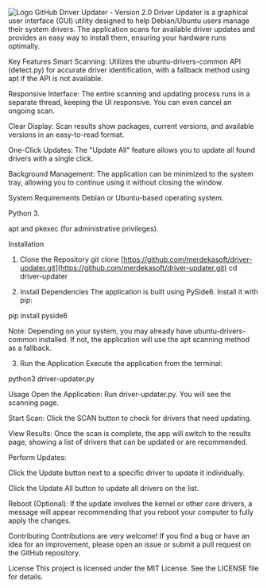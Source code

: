 ![Logo GitHub](https://i.imgur.com/7IBX3uL.png)
Driver Updater - Version 2.0
Driver Updater is a graphical user interface (GUI) utility designed to help Debian/Ubuntu users manage their system drivers. The application scans for available driver updates and provides an easy way to install them, ensuring your hardware runs optimally.

Key Features
Smart Scanning: Utilizes the ubuntu-drivers-common API (detect.py) for accurate driver identification, with a fallback method using apt if the API is not available.

Responsive Interface: The entire scanning and updating process runs in a separate thread, keeping the UI responsive. You can even cancel an ongoing scan.

Clear Display: Scan results show packages, current versions, and available versions in an easy-to-read format.

One-Click Updates: The "Update All" feature allows you to update all found drivers with a single click.

Background Management: The application can be minimized to the system tray, allowing you to continue using it without closing the window.

System Requirements
Debian or Ubuntu-based operating system.

Python 3.

apt and pkexec (for administrative privileges).

Installation
1. Clone the Repository
git clone [https://github.com/merdekasoft/driver-updater.git](https://github.com/merdekasoft/driver-updater.git)
cd driver-updater

2. Install Dependencies
The application is built using PySide6. Install it with pip:

pip install pyside6

Note: Depending on your system, you may already have ubuntu-drivers-common installed. If not, the application will use the apt scanning method as a fallback.

3. Run the Application
Execute the application from the terminal:

python3 driver-updater.py

Usage
Open the Application: Run driver-updater.py. You will see the scanning page.

Start Scan: Click the SCAN button to check for drivers that need updating.

View Results: Once the scan is complete, the app will switch to the results page, showing a list of drivers that can be updated or are recommended.

Perform Updates:

Click the Update button next to a specific driver to update it individually.

Click the Update All button to update all drivers on the list.

Reboot (Optional): If the update involves the kernel or other core drivers, a message will appear recommending that you reboot your computer to fully apply the changes.

Contributing
Contributions are very welcome! If you find a bug or have an idea for an improvement, please open an issue or submit a pull request on the GitHub repository.

License
This project is licensed under the MIT License. See the LICENSE file for details.

